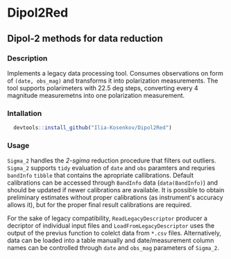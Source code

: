 # Dipol2Red
## Dipol-2 methods for data reduction
### Description
Implements a legacy data processing tool. Consumes observations on form of `(date, obs_mag)` and transforms it into polarization measurements.
The tool supports polarimeters with 22.5 deg steps, converting every 4 magnitude measuremetns into one polarization measurement.

### Intallation
```r
  devtools::install_github("Ilia-Kosenkov/Dipol2Red")
```

### Usage
`Sigma_2` handles the *2-sgima* reduction procedure that filters out outliers. 
`Sigma_2` supports `tidy` evaluation of `date` and `obs` paramters and requries `bandInfo` `tibble` that contains the apropriate callibrations.
Default calibrations can be accessed through `BandInfo` data (`data(BandInfo)`) and should be updated if newer calibrations are available.
It is possible to obtain preliminary estimates without proper calibrations (as instrument's accuracy allows it), but for the proper final result calibrations are required.

For the sake of legacy compatibility, `ReadLegacyDescriptor` producer a decriptor of individual input files and `LoadFromLegacyDescriptor` uses the output of the previus function to colelct data from `*.csv` files.
Alternatively, data can be loaded into a table manually and date/measurement column names can be controlled through `date` and `obs_mag` parameters of `Sigma_2`.
